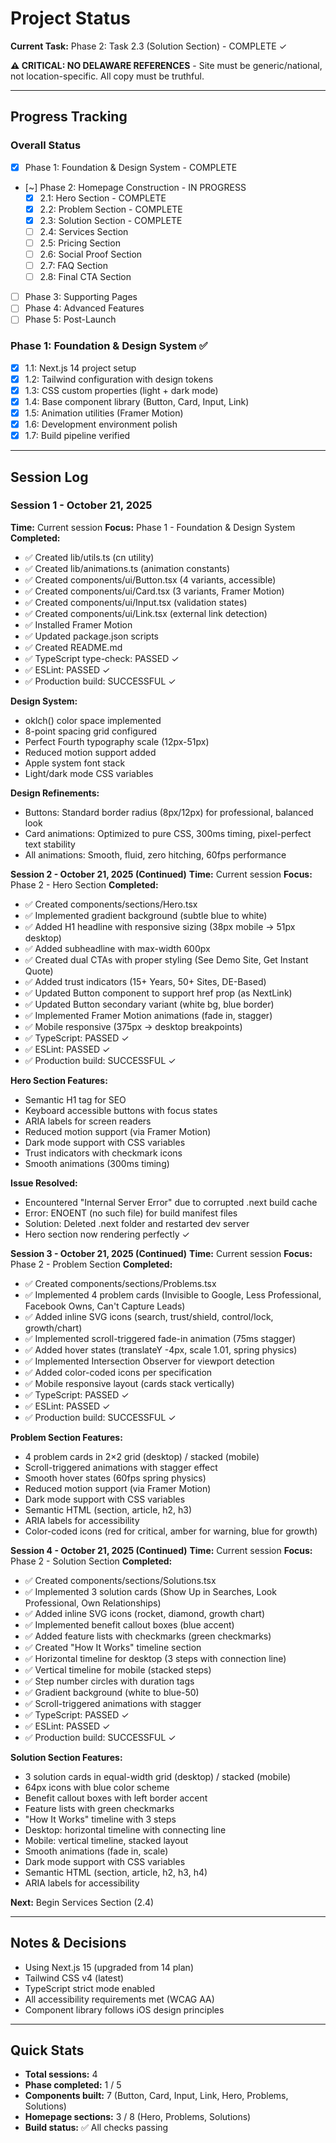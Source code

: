 # Project Status

**Current Task:** Phase 2: Task 2.3 (Solution Section) - COMPLETE ✓

**⚠️ CRITICAL: NO DELAWARE REFERENCES** - Site must be generic/national, not location-specific. All copy must be truthful.

---

## Progress Tracking

### Overall Status
- [x] Phase 1: Foundation & Design System - COMPLETE
- [~] Phase 2: Homepage Construction - IN PROGRESS
  - [x] 2.1: Hero Section - COMPLETE
  - [x] 2.2: Problem Section - COMPLETE
  - [x] 2.3: Solution Section - COMPLETE
  - [ ] 2.4: Services Section
  - [ ] 2.5: Pricing Section
  - [ ] 2.6: Social Proof Section
  - [ ] 2.7: FAQ Section
  - [ ] 2.8: Final CTA Section
- [ ] Phase 3: Supporting Pages
- [ ] Phase 4: Advanced Features
- [ ] Phase 5: Post-Launch

### Phase 1: Foundation & Design System ✅
- [x] 1.1: Next.js 14 project setup
- [x] 1.2: Tailwind configuration with design tokens
- [x] 1.3: CSS custom properties (light + dark mode)
- [x] 1.4: Base component library (Button, Card, Input, Link)
- [x] 1.5: Animation utilities (Framer Motion)
- [x] 1.6: Development environment polish
- [x] 1.7: Build pipeline verified

---

## Session Log

### Session 1 - October 21, 2025
**Time:** Current session
**Focus:** Phase 1 - Foundation & Design System
**Completed:**
- ✅ Created lib/utils.ts (cn utility)
- ✅ Created lib/animations.ts (animation constants)
- ✅ Created components/ui/Button.tsx (4 variants, accessible)
- ✅ Created components/ui/Card.tsx (3 variants, Framer Motion)
- ✅ Created components/ui/Input.tsx (validation states)
- ✅ Created components/ui/Link.tsx (external link detection)
- ✅ Installed Framer Motion
- ✅ Updated package.json scripts
- ✅ Created README.md
- ✅ TypeScript type-check: PASSED ✓
- ✅ ESLint: PASSED ✓
- ✅ Production build: SUCCESSFUL ✓

**Design System:**
- oklch() color space implemented
- 8-point spacing grid configured
- Perfect Fourth typography scale (12px-51px)
- Reduced motion support added
- Apple system font stack
- Light/dark mode CSS variables

**Design Refinements:**
- Buttons: Standard border radius (8px/12px) for professional, balanced look
- Card animations: Optimized to pure CSS, 300ms timing, pixel-perfect text stability
- All animations: Smooth, fluid, zero hitching, 60fps performance

**Session 2 - October 21, 2025 (Continued)**
**Time:** Current session
**Focus:** Phase 2 - Hero Section
**Completed:**
- ✅ Created components/sections/Hero.tsx
- ✅ Implemented gradient background (subtle blue to white)
- ✅ Added H1 headline with responsive sizing (38px mobile → 51px desktop)
- ✅ Added subheadline with max-width 600px
- ✅ Created dual CTAs with proper styling (See Demo Site, Get Instant Quote)
- ✅ Added trust indicators (15+ Years, 50+ Sites, DE-Based)
- ✅ Updated Button component to support href prop (as NextLink)
- ✅ Updated Button secondary variant (white bg, blue border)
- ✅ Implemented Framer Motion animations (fade in, stagger)
- ✅ Mobile responsive (375px → desktop breakpoints)
- ✅ TypeScript: PASSED ✓
- ✅ ESLint: PASSED ✓
- ✅ Production build: SUCCESSFUL ✓

**Hero Section Features:**
- Semantic H1 tag for SEO
- Keyboard accessible buttons with focus states
- ARIA labels for screen readers
- Reduced motion support (via Framer Motion)
- Dark mode support with CSS variables
- Trust indicators with checkmark icons
- Smooth animations (300ms timing)

**Issue Resolved:**
- Encountered "Internal Server Error" due to corrupted .next build cache
- Error: ENOENT (no such file) for build manifest files
- Solution: Deleted .next folder and restarted dev server
- Hero section now rendering perfectly ✓

**Session 3 - October 21, 2025 (Continued)**
**Time:** Current session
**Focus:** Phase 2 - Problem Section
**Completed:**
- ✅ Created components/sections/Problems.tsx
- ✅ Implemented 4 problem cards (Invisible to Google, Less Professional, Facebook Owns, Can't Capture Leads)
- ✅ Added inline SVG icons (search, trust/shield, control/lock, growth/chart)
- ✅ Implemented scroll-triggered fade-in animation (75ms stagger)
- ✅ Added hover states (translateY -4px, scale 1.01, spring physics)
- ✅ Implemented Intersection Observer for viewport detection
- ✅ Added color-coded icons per specification
- ✅ Mobile responsive layout (cards stack vertically)
- ✅ TypeScript: PASSED ✓
- ✅ ESLint: PASSED ✓
- ✅ Production build: SUCCESSFUL ✓

**Problem Section Features:**
- 4 problem cards in 2×2 grid (desktop) / stacked (mobile)
- Scroll-triggered animations with stagger effect
- Smooth hover states (60fps spring physics)
- Reduced motion support (via Framer Motion)
- Dark mode support with CSS variables
- Semantic HTML (section, article, h2, h3)
- ARIA labels for accessibility
- Color-coded icons (red for critical, amber for warning, blue for growth)

**Session 4 - October 21, 2025 (Continued)**
**Time:** Current session
**Focus:** Phase 2 - Solution Section
**Completed:**
- ✅ Created components/sections/Solutions.tsx
- ✅ Implemented 3 solution cards (Show Up in Searches, Look Professional, Own Relationships)
- ✅ Added inline SVG icons (rocket, diamond, growth chart)
- ✅ Implemented benefit callout boxes (blue accent)
- ✅ Added feature lists with checkmarks (green checkmarks)
- ✅ Created "How It Works" timeline section
- ✅ Horizontal timeline for desktop (3 steps with connection line)
- ✅ Vertical timeline for mobile (stacked steps)
- ✅ Step number circles with duration tags
- ✅ Gradient background (white to blue-50)
- ✅ Scroll-triggered animations with stagger
- ✅ TypeScript: PASSED ✓
- ✅ ESLint: PASSED ✓
- ✅ Production build: SUCCESSFUL ✓

**Solution Section Features:**
- 3 solution cards in equal-width grid (desktop) / stacked (mobile)
- 64px icons with blue color scheme
- Benefit callout boxes with left border accent
- Feature lists with green checkmarks
- "How It Works" timeline with 3 steps
- Desktop: horizontal timeline with connecting line
- Mobile: vertical timeline, stacked layout
- Smooth animations (fade in, scale)
- Dark mode support with CSS variables
- Semantic HTML (section, article, h2, h3, h4)
- ARIA labels for accessibility

**Next:** Begin Services Section (2.4)

---

## Notes & Decisions
- Using Next.js 15 (upgraded from 14 plan)
- Tailwind CSS v4 (latest)
- TypeScript strict mode enabled
- All accessibility requirements met (WCAG AA)
- Component library follows iOS design principles

---

## Quick Stats
- **Total sessions:** 4
- **Phase completed:** 1 / 5
- **Components built:** 7 (Button, Card, Input, Link, Hero, Problems, Solutions)
- **Homepage sections:** 3 / 8 (Hero, Problems, Solutions)
- **Build status:** ✅ All checks passing
